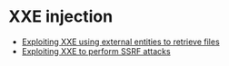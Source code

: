 # XXE injection

* [Exploiting XXE using external entities to retrieve files](exploiting-xxe-using-external-entities-to-retrieve-files.md)
* [Exploiting XXE to perform SSRF attacks](exploiting-xxe-to-perform-ssrf-attacks.md)
